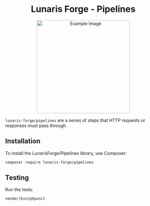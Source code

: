 <div align="center">
  <h1>Lunaris Forge - Pipelines</h1>
  <img src="https://i.imgur.com/QrhQToR.jpeg" alt="Example Image" width="300"/>
</div>

`lunaris-forge/pipelines` are a series of steps that HTTP requests or responses must pass through.

## Installation

To install the LunarisForge/Pipelines library, use Composer:

```sh
composer require lunaris-forge/pipelines
```

## Testing

Run the tests:

   ```sh
   vendor/bin/phpunit
   ```
